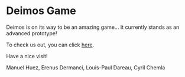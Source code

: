 # Deimos Game

Deimos is on its way to be an amazing game... It currently stands as an advanced prototype!

To check us out, you can click [here](https://deimos-ga.me).

Have a nice visit!

Manuel Huez, Erenus Dermanci, Louis-Paul Dareau, Cyril Chemla